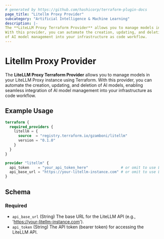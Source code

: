 ```yaml
---
# generated by https://github.com/hashicorp/terraform-plugin-docs
page_title: "Litellm Proxy Provider"
subcategory: "Artificial Intelligence & Machine Learning"
description: |-
The **LiteLLM Proxy Terraform Provider** allows you to manage models in your LiteLLM Proxy instance using Terraform.
With this provider, you can automate the creation, updating, and deletion of AI models, enabling seamless integration
of AI model management into your infrastructure as code workflow.
---
```


# Litellm Proxy Provider

The **LiteLLM Proxy Terraform Provider** allows you to manage models in your LiteLLM Proxy instance using Terraform.
With this provider, you can automate the creation, updating, and deletion of AI models, enabling seamless integration
of AI model management into your infrastructure as code workflow.

## Example Usage

```terraform
terraform {
  required_providers {
    litellm = {
      source  = "registry.terraform.io/gzamboni/litellm"
      version = "0.1.0"
    }
  }
}

provider "litellm" {
  api_token    = "your_api_token_here"               # or omit to use LITELLM_API_TOKEN
  api_base_url = "https://your-litellm-instance.com" # or omit to use LITELLM_API_BASE_URL
}
```

<!-- schema generated by tfplugindocs -->
## Schema

### Required

- `api_base_url` (String) The base URL for the LiteLLM API (e.g., '<https://your-litellm-instance.com>').
- `api_token` (String) The API token (bearer token) for accessing the LiteLLM API.
